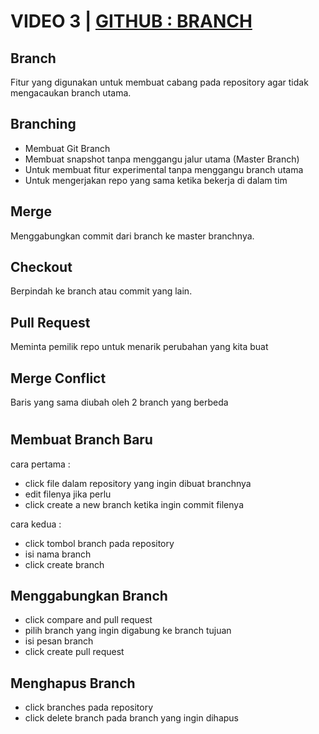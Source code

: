 # VIDEO 3 | [GITHUB : BRANCH](https://www.youtube.com/watch?v=k1QXd-8VbPY)

## Branch
Fitur yang digunakan untuk membuat cabang pada repository agar tidak mengacaukan branch utama.

## Branching
* Membuat Git Branch
* Membuat snapshot tanpa menggangu jalur utama (Master Branch)
* Untuk membuat fitur experimental tanpa menggangu branch utama
* Untuk mengerjakan repo yang sama ketika bekerja di dalam tim

## Merge
Menggabungkan commit dari branch ke master branchnya.

## Checkout
Berpindah ke branch atau commit yang lain.

## Pull Request
Meminta pemilik repo untuk menarik perubahan yang kita buat

## Merge Conflict
Baris yang sama diubah oleh 2 branch yang berbeda
#
## Membuat Branch Baru
cara pertama :
* click file dalam repository yang ingin dibuat branchnya
* edit filenya jika perlu
* click create a new branch ketika ingin commit filenya  

cara kedua :
* click tombol branch pada repository
* isi nama branch
* click create branch

## Menggabungkan Branch
* click compare and pull request
* pilih branch yang ingin digabung ke branch tujuan
* isi pesan branch
* click create pull request

## Menghapus Branch
* click branches pada repository
* click delete branch pada branch yang ingin dihapus
